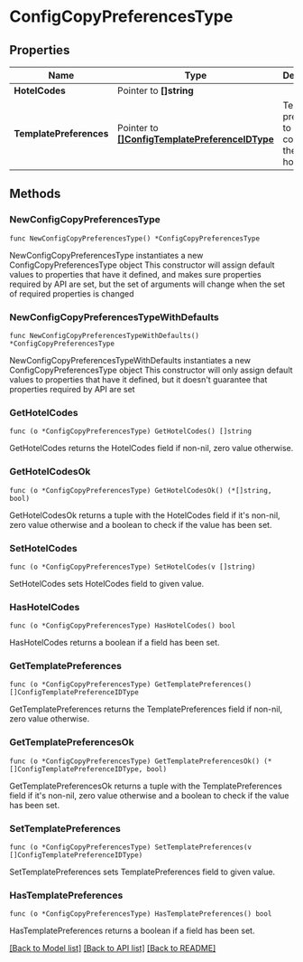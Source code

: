 # ConfigCopyPreferencesType

## Properties

Name | Type | Description | Notes
------------ | ------------- | ------------- | -------------
**HotelCodes** | Pointer to **[]string** |  | [optional] 
**TemplatePreferences** | Pointer to [**[]ConfigTemplatePreferenceIDType**](ConfigTemplatePreferenceIDType.md) | Template preference to be copied to the hotel(s). | [optional] 

## Methods

### NewConfigCopyPreferencesType

`func NewConfigCopyPreferencesType() *ConfigCopyPreferencesType`

NewConfigCopyPreferencesType instantiates a new ConfigCopyPreferencesType object
This constructor will assign default values to properties that have it defined,
and makes sure properties required by API are set, but the set of arguments
will change when the set of required properties is changed

### NewConfigCopyPreferencesTypeWithDefaults

`func NewConfigCopyPreferencesTypeWithDefaults() *ConfigCopyPreferencesType`

NewConfigCopyPreferencesTypeWithDefaults instantiates a new ConfigCopyPreferencesType object
This constructor will only assign default values to properties that have it defined,
but it doesn't guarantee that properties required by API are set

### GetHotelCodes

`func (o *ConfigCopyPreferencesType) GetHotelCodes() []string`

GetHotelCodes returns the HotelCodes field if non-nil, zero value otherwise.

### GetHotelCodesOk

`func (o *ConfigCopyPreferencesType) GetHotelCodesOk() (*[]string, bool)`

GetHotelCodesOk returns a tuple with the HotelCodes field if it's non-nil, zero value otherwise
and a boolean to check if the value has been set.

### SetHotelCodes

`func (o *ConfigCopyPreferencesType) SetHotelCodes(v []string)`

SetHotelCodes sets HotelCodes field to given value.

### HasHotelCodes

`func (o *ConfigCopyPreferencesType) HasHotelCodes() bool`

HasHotelCodes returns a boolean if a field has been set.

### GetTemplatePreferences

`func (o *ConfigCopyPreferencesType) GetTemplatePreferences() []ConfigTemplatePreferenceIDType`

GetTemplatePreferences returns the TemplatePreferences field if non-nil, zero value otherwise.

### GetTemplatePreferencesOk

`func (o *ConfigCopyPreferencesType) GetTemplatePreferencesOk() (*[]ConfigTemplatePreferenceIDType, bool)`

GetTemplatePreferencesOk returns a tuple with the TemplatePreferences field if it's non-nil, zero value otherwise
and a boolean to check if the value has been set.

### SetTemplatePreferences

`func (o *ConfigCopyPreferencesType) SetTemplatePreferences(v []ConfigTemplatePreferenceIDType)`

SetTemplatePreferences sets TemplatePreferences field to given value.

### HasTemplatePreferences

`func (o *ConfigCopyPreferencesType) HasTemplatePreferences() bool`

HasTemplatePreferences returns a boolean if a field has been set.


[[Back to Model list]](../README.md#documentation-for-models) [[Back to API list]](../README.md#documentation-for-api-endpoints) [[Back to README]](../README.md)


